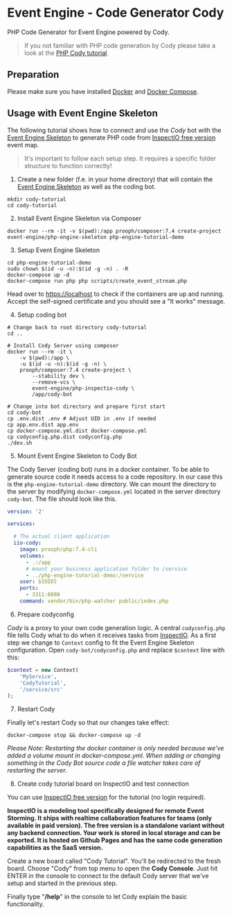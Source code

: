 # Event Engine - Code Generator Cody

PHP Code Generator for Event Engine powered by Cody.

> If you not familiar with PHP code generation by Cody please take a look at the [PHP Cody tutorial](https://github.com/event-engine/inspectio/wiki/PHP-Cody-Tutorial).

## Preparation

Please make sure you have installed [Docker](https://docs.docker.com/install/ "Install Docker")
and [Docker Compose](https://docs.docker.com/compose/install/ "Install Docker Compose").

## Usage with Event Engine Skeleton

The following tutorial shows how to connect and use the *Cody* bot with the [Event Engine Skeleton](https://github.com/event-engine/php-engine-skeleton "Event Engine Skeleton on GitHub")
to generate PHP code from [InspectIO free version](https://event-engine.io/free-inspectio/ "Free version of InspectIO") event map.

> It's important to follow each setup step. It requires a specific folder structure to function correctly!

1. Create a new folder (f.e. in your home directory) that will contain the [Event Engine Skeleton](https://github.com/event-engine/php-engine-skeleton "Event Engine Skeleton on GitHub") as well as the coding bot.
```
mkdir cody-tutorial
cd cody-tutorial
```

2. Install Event Engine Skeleton via Composer

```
docker run --rm -it -v $(pwd):/app prooph/composer:7.4 create-project event-engine/php-engine-skeleton php-engine-tutorial-demo
```

3. Setup Event Engine Skeleton
```
cd php-engine-tutorial-demo
sudo chown $(id -u -n):$(id -g -n) . -R
docker-compose up -d
docker-compose run php php scripts/create_event_stream.php
```

Head over to [https://localhost](https://localhost) to check if the containers are up and running. 
Accept the self-signed certificate and you should see a "It works" message.

4. Setup coding bot
```
# Change back to root directory cody-tutorial
cd ..

# Install Cody Server using composer
docker run --rm -it \
    -v $(pwd):/app \
    -u $(id -u -n):$(id -g -n) \
    prooph/composer:7.4 create-project \
        --stability dev \
        --remove-vcs \
        event-engine/php-inspectio-cody \
        /app/cody-bot

# Change into bot directory and prepare first start
cd cody-bot
cp .env.dist .env # Adjust UID in .env if needed
cp app.env.dist app.env
cp docker-compose.yml.dist docker-compose.yml
cp codyconfig.php.dist codyconfig.php
./dev.sh
```

5. Mount Event Engine Skeleton to Cody Bot

The Cody Server (coding bot) runs in a docker container. To be able to generate source code it needs access to a 
code repository. In our case this is the `php-engine-tutorial-demo` directory. We can mount the directory to the server 
by modifying `docker-compose.yml` located in the server directory `cody-bot`. The file should look like this.

```yaml
version: '2'

services:

  # The actual client application
  iio-cody:
    image: prooph/php:7.4-cli
    volumes:
      - .:/app
      # mount your business application folder to /service
      - ../php-engine-tutorial-demo:/service
    user: ${UID}
    ports:
      - 3311:8080
    command: vendor/bin/php-watcher public/index.php
```

6. Prepare codyconfig 

*Cody* is a proxy to your own code generation logic. A central `codyconfig.php` file tells Cody what to do when it 
receives tasks from [InspectIO](https://event-engine.io/free-inspectio/ "Free version of InspectIO"). As a first step 
we change to `Context` config to fit the Event Engine Skeleton configuration. Open `cody-bot/codyconfig.php` and replace
`$context` line with this:

```php
$context = new Context(
    'MyService',
    'CodyTutorial',
    '/service/src'
);
```

7. Restart Cody

Finally let's restart Cody so that our changes take effect:

```
docker-compose stop && docker-compose up -d
```

*Please Note: Restarting the docker container is only needed because we've added a volume mount in docker-compose.yml. 
When adding or changing something in the Cody Bot source code a file watcher takes care of restarting the server.*

8. Create cody tutorial board on InspectIO and test connection

You can use [InspectIO free version](https://event-engine.io/free-inspectio/ "Free version of InspectIO") for the tutorial (no login required).

**InspectIO is a modeling tool specifically designed for remote Event Storming. It ships with realtime collaboration 
features for teams (only available in paid version). The free version is a standalone variant without any backend 
connection. Your work is stored in local storage and can be exported. It is hosted on Github Pages and has the same 
code generation capabilities as the SaaS version.**

Create a new board called "Cody Tutorial". You'll be redirected to the fresh board. Choose "Cody" from top menu to 
open the **Cody Console**. Just hit ENTER in the console to connect to the default Cody server that we've setup and started
in the previous step.

Finally type "**/help**" in the console to let Cody explain the basic functionality.
